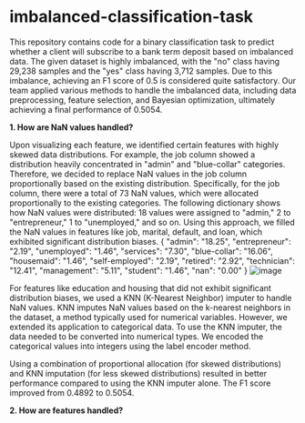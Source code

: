 # imbalanced-classification-task

This repository contains code for a binary classification task to predict whether a client will subscribe to a bank term deposit based on imbalanced data. The given dataset is highly imbalanced, with the "no" class having 29,238 samples and the "yes" class having 3,712 samples. Due to this imbalance, achieving an F1 score of 0.5 is considered quite satisfactory. Our team applied various methods to handle the imbalanced data, including data preprocessing, feature selection, and Bayesian optimization, ultimately achieving a final performance of 0.5054.

**1. How are NaN values handled?**

Upon visualizing each feature, we identified certain features with highly skewed data distributions. For example, the job column showed a distribution heavily concentrated in "admin" and "blue-collar" categories. Therefore, we decided to replace NaN values in the job column proportionally based on the existing distribution. Specifically, for the job column, there were a total of 73 NaN values, which were allocated proportionally to the existing categories. The following dictionary shows how NaN values were distributed: 18 values were assigned to "admin," 2 to "entrepreneur," 1 to "unemployed," and so on. Using this approach, we filled the NaN values in features like job, marital, default, and loan, which exhibited significant distribution biases.
{
  "admin": "18.25",
  "entrepreneur": "2.19",
  "unemployed": "1.46",
  "services": "7.30",
  "blue-collar": "16.06",
  "housemaid": "1.46",
  "self-employed": "2.19",
  "retired": "2.92",
  "technician": "12.41",
  "management": "5.11",
  "student": "1.46",
  "nan": "0.00"
}
![image](https://github.com/user-attachments/assets/864eee47-558a-450a-9efb-bfd742f5dfaa)
  
For features like education and housing that did not exhibit significant distribution biases, we used a KNN (K-Nearest Neighbor) imputer to handle NaN values. KNN imputes NaN values based on the k-nearest neighbors in the dataset, a method typically used for numerical variables. However, we extended its application to categorical data. To use the KNN imputer, the data needed to be converted into numerical types. We encoded the categorical values into integers using the label encoder method.

Using a combination of proportional allocation (for skewed distributions) and KNN imputation (for less skewed distributions) resulted in better performance compared to using the KNN imputer alone. The F1 score improved from 0.4892 to 0.5054.

**2. How are features handled?**


